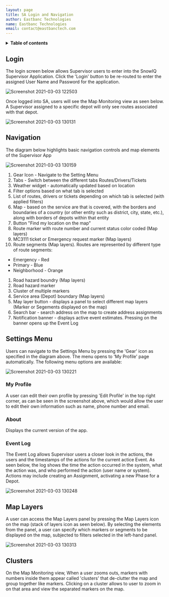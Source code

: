 ```yaml
---
layout: page
title: SA Login and Navigation
author: Eastbanc Technologies
name: Eastbanc Technologies
email: contact@eastbanctech.com
---
```




<details markdown="block">
  <summary>
    <b>Table of contents</b>
  </summary>
  {: .text-delta }
- TOC
{:toc}
</details>


## Login <a name="Login"></a>

The login screen below allows Supervisor users to enter into
the SnowIQ Supervisor Application. Click the 'Login' button
to be re-routed to enter the assigned User Name and Password
for the application.

![Screenshot 2021-03-03 122503](https://user-images.githubusercontent.com/79857237/109845806-84dd7800-7c1b-11eb-9143-8bbf7c4624fc.png)

Once logged into SA, users will see the Map Monitoring view as seen below.
A Supervisor assigned to a specific depot will only see routes associated
with that depot.

![Screenshot 2021-03-03 130131](https://user-images.githubusercontent.com/79857237/109851081-4054db00-7c21-11eb-9d67-0db47f67ce83.png)

## Navigation <a name="-Navigation"></a>
 
The diagram below highlights basic navigation controls and map elements of the Supervisor App 

![Screenshot 2021-03-03 130159](https://user-images.githubusercontent.com/79857237/109851086-421e9e80-7c21-11eb-8985-0fdcd624c5c3.png)

 
1. Gear Icon - Navigate to the Setting Menu
1. Tabs - Switch between the different tabs Routes/Drivers/Tickets
1. Weather widget - automatically updated based on location
1. Filter options based on what tab is selected
1. List of routes, drivers or tickets depending on which tab is selected (with applied filters)
1. Map - based on the service are that is covered, with the borders and boundaries of a country (or other entity such as district, city, state, etc.), along with borders of depots within that entity
1. Button "Find my location on the map"
1. Route marker with route number and current status color coded (Map layers)
1. MC3111 ticket or Emergency request marker (Map layers)
1. Route segments (Map layers). Routes are represented by different type of route segments: 
  - Emergency - Red
  - Primary - Blue
  - Neighborhood - Orange
1. Road hazard boundry (Map layers)
1. Road hazard marker
1. Cluster of multiple markers
1. Service area (Depot) boundary (Map layers)
1. May layer button - displays a panel to select different map layers (Marker or Segements displayed on the map)
1. Search bar - search address on the map to create address assignments
1. Notification banner - displays active event estimates. Pressing on the banner opens up the Event Log

## Settings Menu <a name="-Setting-Menu"></a>
 
Users can navigate to the Settings Menu by pressing the 'Gear' icon as specified in the diagram above. The menu opens to 'My Profile' page automatically. The following menu options are available:

![Screenshot 2021-03-03 130221](https://user-images.githubusercontent.com/79857237/109851092-43e86200-7c21-11eb-929d-708935a2c9b5.png)

### My Profile <a name="-My-Profile"></a>
 
A user can edit their own profile by pressing 'Edit Profile' in the top right corner, as can be seen in the screenshot above, which would allow the user to edit their own information such as name, phone number and email.

### About <a name="-About"></a>
 
Displays the current version of the app.

### Event Log <a name="-Event-Log"></a>
 
The Event Log allows Supervisor users a closer look in the actions, the users and the timestamps of the actions for the current actice Event. As seen below, the log shows the time the action occurred in the system, what the action was, and who performed the action (user name or system). Actions may include creating an Assignment, activating a new Phase for a Depot.

![Screenshot 2021-03-03 130248](https://user-images.githubusercontent.com/79857237/109851103-477be900-7c21-11eb-875b-eb317f27273c.png)

## Map Layers <a name="-Map-Layers"></a>
 
A user can access the Map Layers panel by pressing the Map Layers icon on the map (stack of layers icon as seen below). By selecting the elements from the panel, a user can specify which markers or segments to be displayed on the map, subjected to filters selected in the left-hand panel.

![Screenshot 2021-03-03 130313](https://user-images.githubusercontent.com/79857237/109851111-4945ac80-7c21-11eb-82be-4de629453545.png)

## Clusters <a name="-Clusters"></a>
 
On the Map Monitoring view, When a user zooms outs, markers with numbers inside them appear called 'clusters' that de-clutter the map and group together like markers. Clicking on a cluster allows to user to zoom in on that area and view the separated markers on the map.
